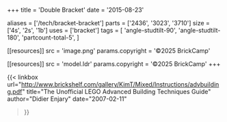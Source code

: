 +++
title = 'Double Bracket'
date  = '2015-08-23'

aliases = ['/tech/bracket-bracket']
parts = ['2436', '3023', '3710']
size  = ['4s', '2s', '1b']
uses  = ['bracket']
tags  = [
  'angle-studtilt-90',
  'angle-studtilt-180',
  'partcount-total-5',
]

[[resources]]
src              = 'image.png'
params.copyright = '©2025 BrickCamp'

[[resources]]
src              = 'model.ldr'
params.copyright = '©2025 BrickCamp'
+++

{{< linkbox
    url="http://www.brickshelf.com/gallery/KimT/Mixed/Instructions/advbuilding.pdf"
    title="The Unofficial LEGO Advanced Building Techniques Guide"
    author="Didier Enjary"
    date="2007-02-11"
>}}
